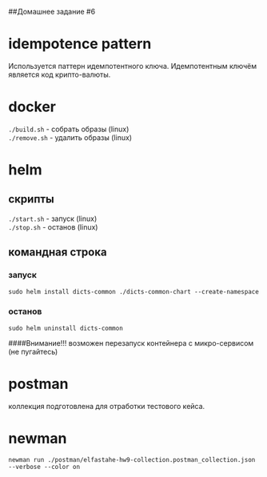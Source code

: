 ##Домашнее задание #6

# idempotence pattern
Используется паттерн идемпотентного ключа. Идемпотентным ключём является код крипто-валюты.

# docker
`./build.sh` - собрать образы (linux)
\
`./remove.sh` - удалить образы (linux)
# helm
## скрипты
`./start.sh` - запуск (linux)
\
`./stop.sh` - останов (linux)
## командная строка
### запуск
`sudo helm install dicts-common ./dicts-common-chart --create-namespace`
### останов
`sudo helm uninstall dicts-common`

####Внимание!!! возможен перезапуск контейнера с микро-сервисом (не пугайтесь)

# postman
коллекция подготовлена для отработки тестового кейса.

# newman
`newman run ./postman/elfastahe-hw9-collection.postman_collection.json --verbose --color on`